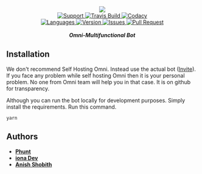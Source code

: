 <div align="center">
    <img src="https://cdn.discordapp.com/attachments/509385945405980683/547806345999417354/coollogo_com-29429781.png" align="center">
<br>
<a href="https://discord.gg/xeaFzG2">
    <img src="https://img.shields.io/discord/496584856084545537.svg?colorB=Blue&logo=discord&label=Support&style=for-the-badge" alt="Support">
</a>

<a href="https://github.com/Omni-Discord-Bot/OmniBot">
    <img src="https://img.shields.io/travis/com/Omni-Discord-Bot/OmniBot.svg?style=for-the-badge" alt="Travis Build">
</a>

<a href="https://github.com/Omni-Discord-Bot/OmniBot">
    <img src="https://img.shields.io/codacy/grade/a8c86f1a39e942ef8b03357d2932b03a.svg?style=for-the-badge" alt="Codacy">
</a>
<br>

<a href="https://github.com/Omni-Discord-Bot/OmniBot">
    <img src="https://img.shields.io/github/languages/top/Omni-Discord-Bot/OmniBot.svg?colorB=Yellow&style=for-the-badge" alt="Languages">
</a>

<a href="https://github.com/Omni-Discord-Bot/OmniBot">
    <img src="https://img.shields.io/github/package-json/v/Omni-Discord-Bot/OmniBot.svg?colorB=Orange&style=for-the-badge" alt="Version">
</a>

<a href="https://github.com/Omni-Discord-Bot/OmniBot/issues">
    <img src="https://img.shields.io/github/issues/Omni-Discord-Bot/OmniBot.svg?style=for-the-badge" alt="Issues">
</a>

<a href="https://github.com/Omni-Discord-Bot/OmniBot/pulls">
    <img src="https://img.shields.io/github/issues-pr/Omni-Discord-Bot/OmniBot.svg?style=for-the-badge" alt="Pull Request">
</a>
<br>
<br>
<strong><i>Omni-Multifunctional Bot</i></strong>
<br>
</div>

## Installation
We don't recommend Self Hosting Omni. Instead use the actual bot ([Invite](https://discordapp.com/api/oauth2/authorize?client_id=522003382139879438&permissions=8&scope=bot)). If you face any problem while self hosting Omni then it is your personal problem. No one from Omni team will help you in that case. It is on github for transparency.

Although you can run the bot locally for development purposes. Simply install the requirements.
Run this command.
```
yarn
```

## Authors
* **[Phunt](https://github.com/Phunt05)**
* **[iona Dev](https://github.com/ionadev)**
* **[Anish Shobith](https://github.com/Anish-Shobith)**
